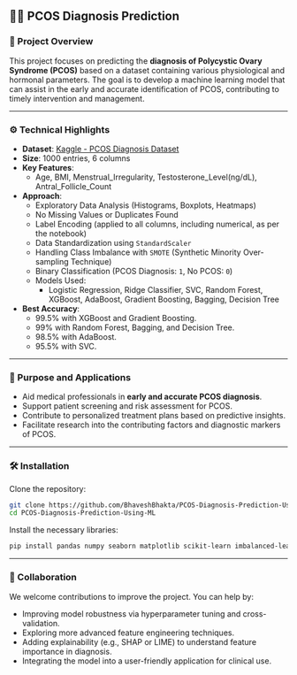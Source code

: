 ## 👩‍⚕️ PCOS Diagnosis Prediction

### 📌 Project Overview

This project focuses on predicting the **diagnosis of Polycystic Ovary Syndrome (PCOS)** based on a dataset containing various physiological and hormonal parameters. The goal is to develop a machine learning model that can assist in the early and accurate identification of PCOS, contributing to timely intervention and management.

-----

### ⚙️ Technical Highlights

  * **Dataset**: [Kaggle - PCOS Diagnosis Dataset](https://www.kaggle.com/datasets/samikshadalvi/pcos-diagnosis-dataset)
  * **Size**: 1000 entries, 6 columns
  * **Key Features**:
      * Age, BMI, Menstrual\_Irregularity, Testosterone\_Level(ng/dL), Antral\_Follicle\_Count
  * **Approach**:
      * Exploratory Data Analysis (Histograms, Boxplots, Heatmaps)
      * No Missing Values or Duplicates Found
      * Label Encoding (applied to all columns, including numerical, as per the notebook)
      * Data Standardization using `StandardScaler`
      * Handling Class Imbalance with `SMOTE` (Synthetic Minority Over-sampling Technique)
      * Binary Classification (PCOS Diagnosis: `1`, No PCOS: `0`)
      * Models Used:
          * Logistic Regression, Ridge Classifier, SVC, Random Forest, XGBoost, AdaBoost, Gradient Boosting, Bagging, Decision Tree
  * **Best Accuracy**:
      * 99.5% with XGBoost and Gradient Boosting.
      * 99% with Random Forest, Bagging, and Decision Tree.
      * 98.5% with AdaBoost.
      * 95.5% with SVC.

-----

### 🎯 Purpose and Applications

  * Aid medical professionals in **early and accurate PCOS diagnosis**.
  * Support patient screening and risk assessment for PCOS.
  * Contribute to personalized treatment plans based on predictive insights.
  * Facilitate research into the contributing factors and diagnostic markers of PCOS.

-----

### 🛠️ Installation

Clone the repository:

```bash
git clone https://github.com/BhaveshBhakta/PCOS-Diagnosis-Prediction-Using-ML.git
cd PCOS-Diagnosis-Prediction-Using-ML
```

Install the necessary libraries:

```bash
pip install pandas numpy seaborn matplotlib scikit-learn imbalanced-learn xgboost
```

-----

### 🤝 Collaboration

We welcome contributions to improve the project. You can help by:

  * Improving model robustness via hyperparameter tuning and cross-validation.
  * Exploring more advanced feature engineering techniques.
  * Adding explainability (e.g., SHAP or LIME) to understand feature importance in diagnosis.
  * Integrating the model into a user-friendly application for clinical use.
